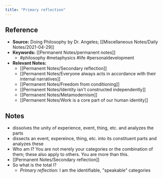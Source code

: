 ```yaml
---
title: "Primary reflection"
---
```

## Reference
- **Source:** Doing Philosophy by Dr. Angeles; [[Miscellaneous Notes/Daily Notes/2021-04-29]]
- **Keywords:** [[Permanent Notes/permanent notes]]
	- #philosophy #metaphysics #life #personaldevelopment 
- **Relevant Notes:**
	- [[Permanent Notes/Secondary reflection]]
	- [[Permanent Notes/Everyone always acts in accordance with their internal narratives]]
	- [[Permanent Notes/Freedom from conditioning]]
	- [[Permanent Notes/Identity isn't constructed independently]]
	- [[Permanent Notes/Metamodernism]]
	- [[Permanent Notes/Work is a core part of our human identity]]
## Notes
- dissolves the unity of experience, event, thing, etc. and analyzes the parts
- dissects an event, expereince, thing, etc. into its constituent parts and analyzes these
- Who am I? You are not merely your categories or the combination of them; these also apply to others. You are more than this.
- [[Permanent Notes/Secondary reflection]]
- So what is the total I?
	- *Primary reflection:* I am the identifiable, "speakable" categories